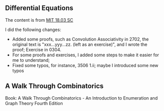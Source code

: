 ## Differential Equations
The content is from [MIT 18.03 SC](https://ocw.mit.edu/courses/mathematics/18-03sc-differential-equations-fall-2011)

I did the following changes:
* Added some proofs, such as Convolution Associativity in 2702, the original text is "xxx...yyy...zz. (left as an exercise)", and I wrote the proof; Exercise in 0304.
* For some proofs and exercises, I added some steps to make it easier for me to understand;
* Fixed some typos, for instance, 3506 1.ii; maybe I introduced some new typos

## A Walk Through Combinatorics
Book: A Walk Through Combinatorics - An Introduction to Enumeration and Graph Theory Fourth Edition

